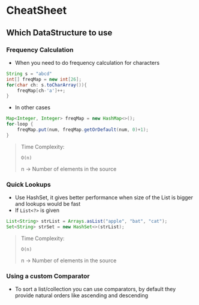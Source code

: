 # CheatSheet

## Which DataStructure to use

### Frequency Calculation

* When you need to do frequency calculation for characters

```java
String s = "abcd"
int[] freqMap = new int[26];
for(char ch: s.toCharArray()){
    freqMap[ch-'a']++;
}
```

* In other cases

```java
Map<Integer, Integer> freqMap = new HashMap<>();
for-loop {
    freqMap.put(num, freqMap.getOrDefault(num, 0)+1);
}
```

> Time Complexity:
>
> `O(n)`
>
> n -> Number of elements in the source

### Quick Lookups

* Use HashSet, it gives better performance when size of the List is bigger and lookups would be fast
* If `List<?>` is given

```java
List<String> strList = Arrays.asList("apple", "bat", "cat");
Set<String> strSet = new HashSet<>(strList);
```

> Time Complexity:
>
> `O(n)`
>
> n -> Number of elements in the source



### Using a custom Comparator

* To sort a list/collection you can use comparators, by default they provide natural orders like ascending and descending
